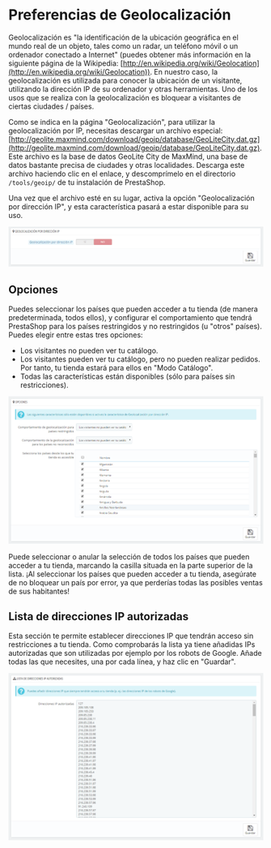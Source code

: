 # Preferencias de Geolocalización

Geolocalización es "la identificación de la ubicación geográfica en el mundo real de un objeto, tales como un radar, un teléfono móvil o un ordenador conectado a Internet" (puedes obtener más información en la siguiente página de la Wikipedia: [http://en.wikipedia.org/wiki/Geolocation](http://en.wikipedia.org/wiki/Geolocation)). En nuestro caso, la geolocalización es utilizada para conocer la ubicación de un visitante, utilizando la dirección IP de su ordenador y otras herramientas. Uno de los usos que se realiza con la geolocalización es bloquear a visitantes de ciertas ciudades / países.

Como se indica en la página "Geolocalización", para utilizar la geolocalización por IP, necesitas descargar un archivo especial: [http://geolite.maxmind.com/download/geoip/database/GeoLiteCity.dat.gz](http://geolite.maxmind.com/download/geoip/database/GeoLiteCity.dat.gz). Este archivo es la base de datos GeoLite City de MaxMind, una base de datos bastante precisa de ciudades y otras localidades. Descarga este archivo haciendo clic en el enlace, y descomprímelo en el directorio `/tools/geoip/` de tu instalación de PrestaShop.

Una vez que el archivo esté en su lugar, activa la opción "Geolocalización por dirección IP", y esta característica pasará a estar disponible para su uso.

![](../../../.gitbook/assets/54887245.png)

## Opciones <a href="#preferenciasdegeolocalizacion-opciones" id="preferenciasdegeolocalizacion-opciones"></a>

Puedes seleccionar los países que pueden acceder a tu tienda (de manera predeterminada, todos ellos), y configurar el comportamiento que tendrá PrestaShop para los países restringidos y no restringidos (u "otros" países). Puedes elegir entre estas tres opciones:

* Los visitantes no pueden ver tu catálogo.
* Los visitantes pueden ver tu catálogo, pero no pueden realizar pedidos. Por tanto, tu tienda estará para ellos en "Modo Catálogo".
* Todas las características están disponibles (sólo para países sin restricciones).

![](../../../.gitbook/assets/54887248.png)

Puede seleccionar o anular la selección de todos los países que pueden acceder a tu tienda, marcando la casilla situada en la parte superior de la lista. ¡Al seleccionar los países que pueden acceder a tu tienda, asegúrate de no bloquear un país por error, ya que perderías todas las posibles ventas de sus habitantes!

## Lista de direcciones IP autorizadas <a href="#preferenciasdegeolocalizacion-listadedireccionesipautorizadas" id="preferenciasdegeolocalizacion-listadedireccionesipautorizadas"></a>

Esta sección te permite establecer direcciones IP que tendrán acceso sin restricciones a tu tienda. Como comprobarás la lista ya tiene añadidas IPs autorizadas que son utilizadas por ejemplo por los robots de Google. Añade todas las que necesites, una por cada línea, y haz clic en "Guardar".

![](../../../.gitbook/assets/54887251.png)
